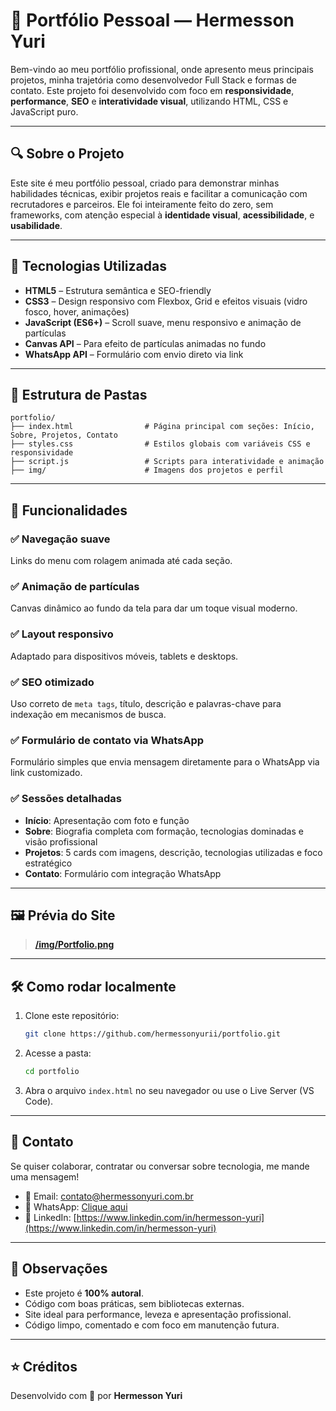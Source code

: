 
# 💼 Portfólio Pessoal — Hermesson Yuri

Bem-vindo ao meu portfólio profissional, onde apresento meus principais projetos, minha trajetória como desenvolvedor Full Stack e formas de contato. Este projeto foi desenvolvido com foco em **responsividade**, **performance**, **SEO** e **interatividade visual**, utilizando HTML, CSS e JavaScript puro.

---

## 🔍 Sobre o Projeto

Este site é meu portfólio pessoal, criado para demonstrar minhas habilidades técnicas, exibir projetos reais e facilitar a comunicação com recrutadores e parceiros. Ele foi inteiramente feito do zero, sem frameworks, com atenção especial à **identidade visual**, **acessibilidade**, e **usabilidade**.

---

## 🚀 Tecnologias Utilizadas

- **HTML5** – Estrutura semântica e SEO-friendly
- **CSS3** – Design responsivo com Flexbox, Grid e efeitos visuais (vidro fosco, hover, animações)
- **JavaScript (ES6+)** – Scroll suave, menu responsivo e animação de partículas
- **Canvas API** – Para efeito de partículas animadas no fundo
- **WhatsApp API** – Formulário com envio direto via link

---

## 🧱 Estrutura de Pastas

```
portfolio/
├── index.html                # Página principal com seções: Início, Sobre, Projetos, Contato
├── styles.css                # Estilos globais com variáveis CSS e responsividade
├── script.js                 # Scripts para interatividade e animação
├── img/                      # Imagens dos projetos e perfil
```

---

## 🎯 Funcionalidades

### ✅ Navegação suave
Links do menu com rolagem animada até cada seção.

### ✅ Animação de partículas
Canvas dinâmico ao fundo da tela para dar um toque visual moderno.

### ✅ Layout responsivo
Adaptado para dispositivos móveis, tablets e desktops.

### ✅ SEO otimizado
Uso correto de `meta tags`, título, descrição e palavras-chave para indexação em mecanismos de busca.

### ✅ Formulário de contato via WhatsApp
Formulário simples que envia mensagem diretamente para o WhatsApp via link customizado.

### ✅ Sessões detalhadas
- **Início**: Apresentação com foto e função
- **Sobre**: Biografia completa com formação, tecnologias dominadas e visão profissional
- **Projetos**: 5 cards com imagens, descrição, tecnologias utilizadas e foco estratégico
- **Contato**: Formulário com integração WhatsApp

---

## 🖼️ Prévia do Site

>[ **/img/Portfolio.png**](https://github.com/hermessonyurii/portfolio/blob/main/img/Portfolio.png)

---

## 🛠️ Como rodar localmente

1. Clone este repositório:
   ```bash
   git clone https://github.com/hermessonyurii/portfolio.git
   ```

2. Acesse a pasta:
   ```bash
   cd portfolio
   ```

3. Abra o arquivo `index.html` no seu navegador ou use o Live Server (VS Code).

---

## 📩 Contato

Se quiser colaborar, contratar ou conversar sobre tecnologia, me mande uma mensagem!

- 📧 Email: contato@hermessonyuri.com.br  
- 💬 WhatsApp: [Clique aqui](https://wa.link/mraugo)  
- 💼 LinkedIn: [https://www.linkedin.com/in/hermesson-yuri](https://www.linkedin.com/in/hermesson-yuri)

---

## 📌 Observações

- Este projeto é **100% autoral**.
- Código com boas práticas, sem bibliotecas externas.
- Site ideal para performance, leveza e apresentação profissional.
- Código limpo, comentado e com foco em manutenção futura.

---

## ⭐ Créditos

Desenvolvido com 💙 por **Hermesson Yuri**
